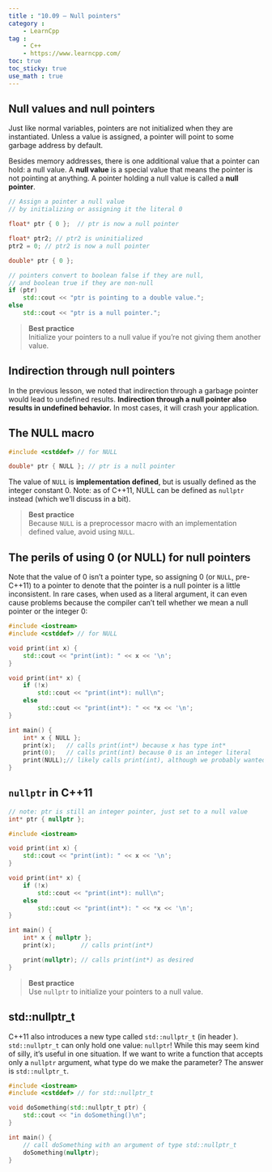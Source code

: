 ```yaml
---
title : "10.09 — Null pointers"
category :
    - LearnCpp
tag : 
    - C++
	- https://www.learncpp.com/
toc: true  
toc_sticky: true 
use_math : true
---
```



## Null values and null pointers

Just like normal variables, pointers are not initialized when they are instantiated. Unless a value is assigned, a pointer will point to some garbage address by default.

Besides memory addresses, there is one additional value that a pointer can hold: a null value. A **null value** is a special value that means the pointer is not pointing at anything. A pointer holding a null value is called a **null pointer**.

```c++
// Assign a pointer a null value
// by initializing or assigning it the literal 0

float* ptr { 0 };  // ptr is now a null pointer

float* ptr2; // ptr2 is uninitialized
ptr2 = 0; // ptr2 is now a null pointer
```

```c++
double* ptr { 0 };

// pointers convert to boolean false if they are null,
// and boolean true if they are non-null
if (ptr)
    std::cout << "ptr is pointing to a double value.";
else
    std::cout << "ptr is a null pointer.";
```

>**Best practice**  
Initialize your pointers to a null value if you’re not giving them another value.


## Indirection through null pointers

In the previous lesson, we noted that indirection through a garbage pointer would lead to undefined results. **Indirection through a null pointer also results in undefined behavior.** In most cases, it will crash your application.


## The NULL macro

```c++
#include <cstddef> // for NULL

double* ptr { NULL }; // ptr is a null pointer
```

The value of `NULL` is **implementation defined**, but is usually defined as the integer constant 0. Note: as of C++11, NULL can be defined as `nullptr` instead (which we’ll discuss in a bit).

>**Best practice**  
Because `NULL` is a preprocessor macro with an implementation defined value, avoid using `NULL`.


## The perils of using 0 (or NULL) for null pointers

Note that the value of 0 isn’t a pointer type, so assigning 0 (or `NULL`, pre-C++11) to a pointer to denote that the pointer is a null pointer is a little inconsistent. In rare cases, when used as a literal argument, it can even cause problems because the compiler can’t tell whether we mean a null pointer or the integer 0:

```c++
#include <iostream>
#include <cstddef> // for NULL

void print(int x) {
	std::cout << "print(int): " << x << '\n';
}

void print(int* x) {
	if (!x)
		std::cout << "print(int*): null\n";
	else
		std::cout << "print(int*): " << *x << '\n';
}

int main() {
	int* x { NULL };
	print(x);   // calls print(int*) because x has type int*
	print(0);   // calls print(int) because 0 is an integer literal
	print(NULL);// likely calls print(int), although we probably wanted print(int*)
}
```


## `nullptr` in C++11

```c++
// note: ptr is still an integer pointer, just set to a null value
int* ptr { nullptr }; 
```

```c++
#include <iostream>

void print(int x) {
	std::cout << "print(int): " << x << '\n';
}

void print(int* x) {
	if (!x)
		std::cout << "print(int*): null\n";
	else
		std::cout << "print(int*): " << *x << '\n';
}

int main() {
	int* x { nullptr };
	print(x);       // calls print(int*)

	print(nullptr); // calls print(int*) as desired
}
```

>**Best practice**  
Use `nullptr` to initialize your pointers to a null value.


## std::nullptr_t

C++11 also introduces a new type called `std::nullptr_t` (in header <cstddef>). `std::nullptr_t` can only hold one value: `nullptr`! While this may seem kind of silly, it’s useful in one situation. If we want to write a function that accepts only a `nullptr` argument, what type do we make the parameter? The answer is `std::nullptr_t`.


```c++
#include <iostream>
#include <cstddef> // for std::nullptr_t

void doSomething(std::nullptr_t ptr) {
    std::cout << "in doSomething()\n";
}

int main() {
    // call doSomething with an argument of type std::nullptr_t
    doSomething(nullptr); 
}
```


